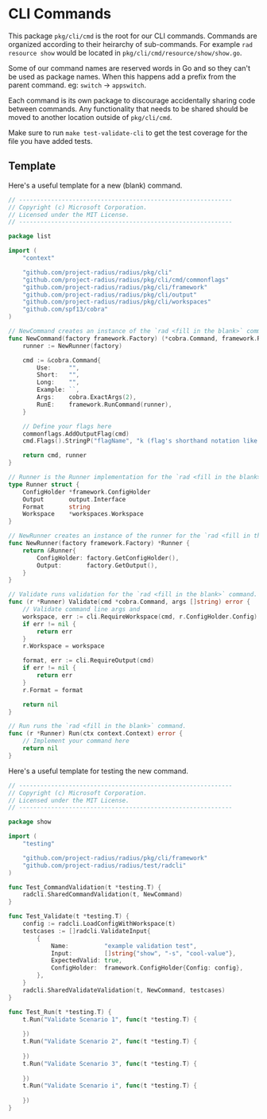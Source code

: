 # CLI Commands

This package `pkg/cli/cmd` is the root for our CLI commands. Commands are organized
according to their heirarchy of sub-commands. For example `rad resource show` would be
located in `pkg/cli/cmd/resource/show/show.go`.

Some of our command names are reserved words in Go and so they can't be used as package names.
When this happens add a prefix from the parent command. eg: `switch` -> `appswitch`.

Each command is its own package to discourage accidentally sharing code between commands.
Any functionality that needs to be shared should be moved to another location outside of
`pkg/cli/cmd`.

Make sure to run `make test-validate-cli` to get the test coverage for the file you have added tests.

## Template

Here's a useful template for a new (blank) command.

```go
// ------------------------------------------------------------
// Copyright (c) Microsoft Corporation.
// Licensed under the MIT License.
// ------------------------------------------------------------

package list

import (
	"context"

	"github.com/project-radius/radius/pkg/cli"
	"github.com/project-radius/radius/pkg/cli/cmd/commonflags"
	"github.com/project-radius/radius/pkg/cli/framework"
	"github.com/project-radius/radius/pkg/cli/output"
	"github.com/project-radius/radius/pkg/cli/workspaces"
	"github.com/spf13/cobra"
)

// NewCommand creates an instance of the `rad <fill in the blank>` command and runner.
func NewCommand(factory framework.Factory) (*cobra.Command, framework.Runner) {
	runner := NewRunner(factory)

	cmd := &cobra.Command{
		Use:     "",
		Short:   "",
		Long:    "",
		Example: ``,
		Args:    cobra.ExactArgs(2),
		RunE:    framework.RunCommand(runner),
	}

	// Define your flags here
	commonflags.AddOutputFlag(cmd)
	cmd.Flags().StringP("flagName", "k (flag's shorthand notation like w for workspace)", "", "What does the flag ask for")

	return cmd, runner
}

// Runner is the Runner implementation for the `rad <fill in the blank>` command.
type Runner struct {
	ConfigHolder *framework.ConfigHolder
	Output       output.Interface
	Format       string
	Workspace    *workspaces.Workspace
}

// NewRunner creates an instance of the runner for the `rad <fill in the blank>` command.
func NewRunner(factory framework.Factory) *Runner {
	return &Runner{
		ConfigHolder: factory.GetConfigHolder(),
		Output:       factory.GetOutput(),
	}
}

// Validate runs validation for the `rad <fill in the blank>` command.
func (r *Runner) Validate(cmd *cobra.Command, args []string) error {
	// Validate command line args and
	workspace, err := cli.RequireWorkspace(cmd, r.ConfigHolder.Config)
	if err != nil {
		return err
	}
	r.Workspace = workspace

	format, err := cli.RequireOutput(cmd)
	if err != nil {
		return err
	}
	r.Format = format

	return nil
}

// Run runs the `rad <fill in the blank>` command.
func (r *Runner) Run(ctx context.Context) error {
	// Implement your command here
	return nil
}
```

Here's a useful template for testing the new command.

```go
// ------------------------------------------------------------
// Copyright (c) Microsoft Corporation.
// Licensed under the MIT License.
// ------------------------------------------------------------

package show

import (
	"testing"

	"github.com/project-radius/radius/pkg/cli/framework"
	"github.com/project-radius/radius/test/radcli"
)

func Test_CommandValidation(t *testing.T) {
	radcli.SharedCommandValidation(t, NewCommand)
}

func Test_Validate(t *testing.T) {
	config := radcli.LoadConfigWithWorkspace(t)
	testcases := []radcli.ValidateInput{
		{
			Name:          "example validation test",
			Input:         []string{"show", "-s", "cool-value"},
			ExpectedValid: true,
			ConfigHolder:  framework.ConfigHolder{Config: config},
		},
	}
	radcli.SharedValidateValidation(t, NewCommand, testcases)
}

func Test_Run(t *testing.T) {
	t.Run("Validate Scenario 1", func(t *testing.T) {
		
	})
	t.Run("Validate Scenario 2", func(t *testing.T) {
		
	})
	t.Run("Validate Scenario 3", func(t *testing.T) {
		
	})
	t.Run("Validate Scenario i", func(t *testing.T) {
		
	})
}
```